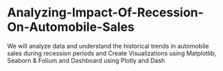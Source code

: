 # Analyzing-Impact-Of-Recession-On-Automobile-Sales
We will analyze data and understand the historical trends in automobile sales during recession periods and Create Visualizations using Matplotlib, Seaborn &amp; Folium and Dashboard using Plotly and Dash
